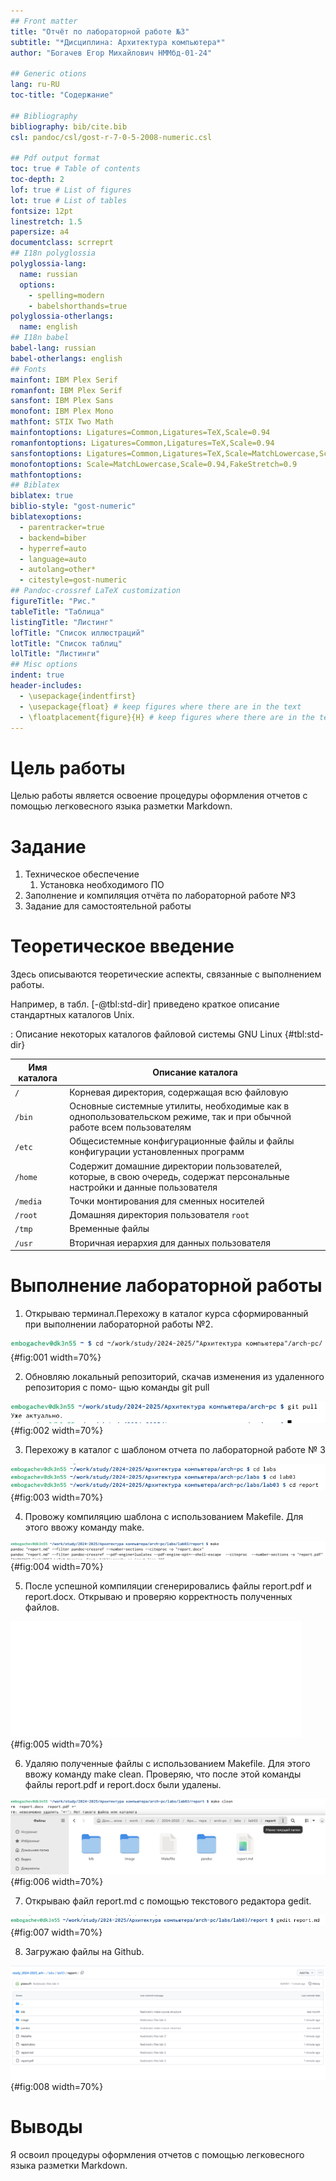 ```yaml
---
## Front matter
title: "Отчёт по лабораторной работе №3"
subtitle: "*Дисциплина: Архитектура компьютера*"
author: "Богачев Егор Михайлович НММбд-01-24"

## Generic otions
lang: ru-RU
toc-title: "Содержание"

## Bibliography
bibliography: bib/cite.bib
csl: pandoc/csl/gost-r-7-0-5-2008-numeric.csl

## Pdf output format
toc: true # Table of contents
toc-depth: 2
lof: true # List of figures
lot: true # List of tables
fontsize: 12pt
linestretch: 1.5
papersize: a4
documentclass: scrreprt
## I18n polyglossia
polyglossia-lang:
  name: russian
  options:
	- spelling=modern
	- babelshorthands=true
polyglossia-otherlangs:
  name: english
## I18n babel
babel-lang: russian
babel-otherlangs: english
## Fonts
mainfont: IBM Plex Serif
romanfont: IBM Plex Serif
sansfont: IBM Plex Sans
monofont: IBM Plex Mono
mathfont: STIX Two Math
mainfontoptions: Ligatures=Common,Ligatures=TeX,Scale=0.94
romanfontoptions: Ligatures=Common,Ligatures=TeX,Scale=0.94
sansfontoptions: Ligatures=Common,Ligatures=TeX,Scale=MatchLowercase,Scale=0.94
monofontoptions: Scale=MatchLowercase,Scale=0.94,FakeStretch=0.9
mathfontoptions:
## Biblatex
biblatex: true
biblio-style: "gost-numeric"
biblatexoptions:
  - parentracker=true
  - backend=biber
  - hyperref=auto
  - language=auto
  - autolang=other*
  - citestyle=gost-numeric
## Pandoc-crossref LaTeX customization
figureTitle: "Рис."
tableTitle: "Таблица"
listingTitle: "Листинг"
lofTitle: "Список иллюстраций"
lotTitle: "Список таблиц"
lolTitle: "Листинги"
## Misc options
indent: true
header-includes:
  - \usepackage{indentfirst}
  - \usepackage{float} # keep figures where there are in the text
  - \floatplacement{figure}{H} # keep figures where there are in the text
---
```


# Цель работы

Целью работы является освоение процедуры оформления отчетов с помощью легковесного
языка разметки Markdown.

# Задание

1) Техническое обеспечение
	1) Установка необходимого ПО
2) Заполнение и компиляция отчёта по лабораторной работе №3
3) Задание для самостоятельной работы

# Теоретическое введение

Здесь описываются теоретические аспекты, связанные с выполнением работы.

Например, в табл. [-@tbl:std-dir] приведено краткое описание стандартных каталогов Unix.

: Описание некоторых каталогов файловой системы GNU Linux {#tbl:std-dir}

| Имя каталога | Описание каталога                                                                                                          |
|--------------|----------------------------------------------------------------------------------------------------------------------------|
| `/`          | Корневая директория, содержащая всю файловую                                                                               |
| `/bin `      | Основные системные утилиты, необходимые как в однопользовательском режиме, так и при обычной работе всем пользователям     |
| `/etc`       | Общесистемные конфигурационные файлы и файлы конфигурации установленных программ                                           |
| `/home`      | Содержит домашние директории пользователей, которые, в свою очередь, содержат персональные настройки и данные пользователя |
| `/media`     | Точки монтирования для сменных носителей                                                                                   |
| `/root`      | Домашняя директория пользователя  `root`                                                                                   |
| `/tmp`       | Временные файлы                                                                                                            |
| `/usr`       | Вторичная иерархия для данных пользователя                                                                                 |



# Выполнение лабораторной работы

1. Открываю терминал.Перехожу в каталог курса сформированный при выполнении лабораторной работы
№2. 

![переход в каталог](image/переход_в_каталог.png){#fig:001 width=70%}

2. Обновляю локальный репозиторий, скачав изменения из удаленного репозитория с помо-
щью команды git pull 

![git pull](image/git_pull.png){#fig:002 width=70%} 

3. Перехожу в каталог с шаблоном отчета по лабораторной работе № 3 

![переход](image/переход.png){#fig:003 width=70%} 

4. Провожу компиляцию шаблона с использованием Makefile. Для этого ввожу команду make. 

![make](image/make.png){#fig:004 width=70%} 

5. После успешной компиляции сгенерировались файлы report.pdf и report.docx.
Открываю и проверяю корректность полученных файлов.

![сгенерированные файлы](image/сгенерированные_файлы.png){#fig:005 width=70%} 

6. Удаляю полученные файлы с использованием Makefile. Для этого ввожу команду make clean.
Проверяю, что после этой команды файлы report.pdf и report.docx были удалены. 

![make clean](image/make_clean.png){#fig:006 width=70%} 

7. Открываю файл report.md c помощью текстового редактора gedit. 

![gedit](image/gedit.png){#fig:007 width=70%} 

8. Загружаю файлы на Github.

![файлы на Git](image/файлы_на_Git.png){#fig:008 width=70%} 


















# Выводы

Я освоил процедуры оформления отчетов с помощью легковесного
языка разметки Markdown.


